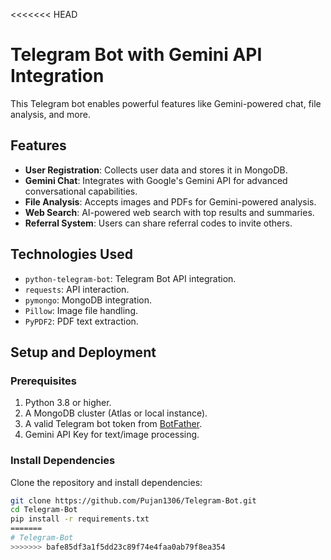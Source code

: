 <<<<<<< HEAD
# Telegram Bot with Gemini API Integration

This Telegram bot enables powerful features like Gemini-powered chat, file analysis, and more.  

## Features
- **User Registration**: Collects user data and stores it in MongoDB.
- **Gemini Chat**: Integrates with Google's Gemini API for advanced conversational capabilities.
- **File Analysis**: Accepts images and PDFs for Gemini-powered analysis.
- **Web Search**: AI-powered web search with top results and summaries.
- **Referral System**: Users can share referral codes to invite others.

## Technologies Used
- `python-telegram-bot`: Telegram Bot API integration.
- `requests`: API interaction.
- `pymongo`: MongoDB integration.
- `Pillow`: Image file handling.
- `PyPDF2`: PDF text extraction.

## Setup and Deployment
### Prerequisites
1. Python 3.8 or higher.
2. A MongoDB cluster (Atlas or local instance).
3. A valid Telegram bot token from [BotFather](https://core.telegram.org/bots#botfather).
4. Gemini API Key for text/image processing.

### Install Dependencies
Clone the repository and install dependencies:
```bash
git clone https://github.com/Pujan1306/Telegram-Bot.git
cd Telegram-Bot
pip install -r requirements.txt
=======
# Telegram-Bot
>>>>>>> bafe85df3a1f5dd23c89f74e4faa0ab79f8ea354
